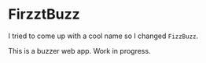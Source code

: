 # FirzztBuzz

I tried to come up with a cool name so I changed `FizzBuzz`. 

This is a buzzer web app. Work in progress. 
